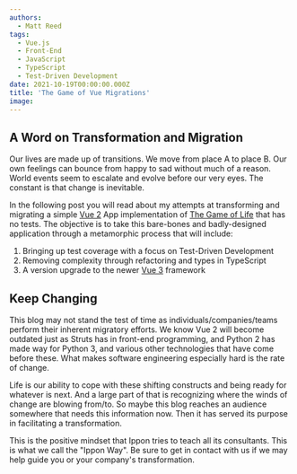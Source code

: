 ```yaml
---
authors:
  - Matt Reed
tags:
  - Vue.js
  - Front-End
  - JavaScript
  - TypeScript
  - Test-Driven Development
date: 2021-10-19T00:00:00.000Z
title: 'The Game of Vue Migrations'
image:
---
```


## A Word on Transformation and Migration

Our lives are made up of transitions. We move from place A to place B. Our own feelings can bounce from happy to sad without much of a reason. World events seem to escalate and evolve before our very eyes. The constant is that change is inevitable.

In the following post you will read about my attempts at transforming and migrating a simple [Vue 2](https://vuejs.org/) App implementation of [The Game of Life](https://codingdojo.org/kata/GameOfLife/) that has no tests. The objective is to take this bare-bones and badly-designed application through a metamorphic process that will include:

1. Bringing up test coverage with a focus on Test-Driven Development
1. Removing complexity through refactoring and types in TypeScript
1. A version upgrade to the newer [Vue 3](https://v3.vuejs.org/) framework

## Keep Changing

This blog may not stand the test of time as individuals/companies/teams perform their inherent migratory efforts. We know Vue 2 will become outdated just as Struts has in front-end programming, and Python 2 has made way for Python 3, and various other technologies that have come before these. What makes software engineering especially hard is the rate of change.

Life is our ability to cope with these shifting constructs and being ready for whatever is next. And a large part of that is recognizing where the winds of change are blowing from/to. So maybe this blog reaches an audience somewhere that needs this information now. Then it has served its purpose in facilitating a transformation.

This is the positive mindset that Ippon tries to teach all its consultants. This is what we call the "Ippon Way". Be sure to get in contact with us if we may help guide you or your company's transformation.
